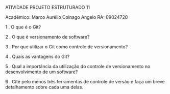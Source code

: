 ATIVIDADE PROJETO ESTRUTURADO 11

Acadêmico: Marco Aurélio Colnago Angelo
RA: 09024720


1 . O que é o Git?

2 . O que é versionamento de software?

3 . Por que utilizar o Git como controle de versionamento?

4 . Quais as vantagens do Git?

5 . Qual a importância da utilização do controle de versionamento no
desenvolvimento de um software?

6 . Cite pelo menos três ferramentas de controle de versão e faça um breve
detalhamento sobre cada uma delas.